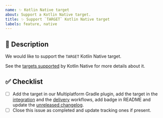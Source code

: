 ```yaml
---
name: ✨ Kotlin Native target
about: Support a Kotlin Native target.
title: ✨ Support `TARGET` Kotlin Native target
labels: feature, native
---
```


## 📝 Description

We would like to support the `TARGET` Kotlin Native target.

See the [targets supported] by Kotlin Native for more details about it.

[targets supported]: https://kotlinlang.org/docs/native-target-support.html

<!-- Uncomment this section if your issue depends on another one.
## 🔗 Dependencies

This issue is blocked by the following ones:
- [ ] #ITEM
-->

## ✅ Checklist

- [ ] Add the target in our Multiplatform Gradle plugin, add the target in the [integration] and the [delivery] workflows, add badge in README and update the [unreleased changelog].
- [ ] Close this issue as completed and update tracking ones if present.

[delivery]: https://github.com/kotools/types/actions/workflows/delivery.yml
[integration]: https://github.com/kotools/types/actions/workflows/integration.yml
[unreleased changelog]: https://github.com/kotools/types/blob/main/CHANGELOG.md#unreleased
